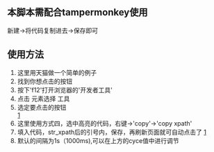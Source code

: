 ## 本脚本需配合tampermonkey使用
新建->将代码复制进去->保存即可  

## 使用方法  
1. 这里用天猫做一个简单的例子  
2. 找到你想点击的按钮  
3. 按下'f12'打开浏览器的'开发者工具'  
4. 点击 元素选择 工具  
5. 选定要点击的按钮  
[1](https://github.com/JackyTsuuuy/Autoclicker/blob/master/1.png)
6. 这里使用方式四，选中高亮的代码，右键->'copy'->'copy xpath'
7. 填入代码，str_xpath后的引号内，保存，再刷新页面就可自动点击了
[1](https://github.com/JackyTsuuuy/Autoclicker/blob/master/2.png)
8. 默认的间隔为1s（1000ms),可以在上方的cyce值中进行调节